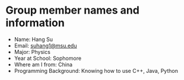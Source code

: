 # Group member names and information
- Name: Hang Su
- Email: suhang1@msu.edu
- Major: Physics
- Year at School: Sophomore
- Where am I from: China
- Programming Background: Knowing how to use C++, Java, Python
